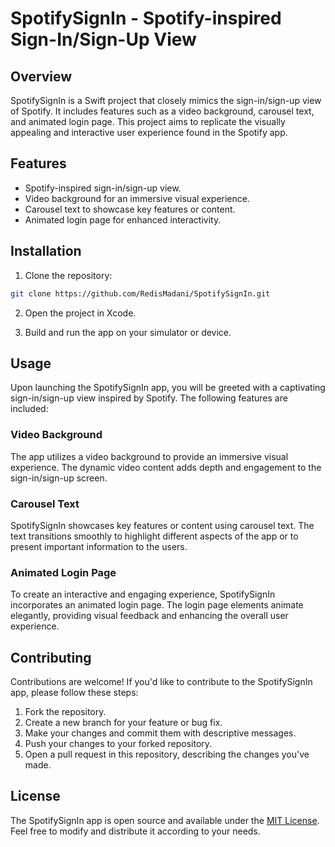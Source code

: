 # SpotifySignIn - Spotify-inspired Sign-In/Sign-Up View

## Overview
SpotifySignIn is a Swift project that closely mimics the sign-in/sign-up view of Spotify. It includes features such as a video background, carousel text, and animated login page. This project aims to replicate the visually appealing and interactive user experience found in the Spotify app.

## Features
- Spotify-inspired sign-in/sign-up view.
- Video background for an immersive visual experience.
- Carousel text to showcase key features or content.
- Animated login page for enhanced interactivity.

## Installation
1. Clone the repository:

```bash
git clone https://github.com/RedisMadani/SpotifySignIn.git
```

2. Open the project in Xcode.

3. Build and run the app on your simulator or device.

## Usage
Upon launching the SpotifySignIn app, you will be greeted with a captivating sign-in/sign-up view inspired by Spotify. The following features are included:

### Video Background
The app utilizes a video background to provide an immersive visual experience. The dynamic video content adds depth and engagement to the sign-in/sign-up screen.

### Carousel Text
SpotifySignIn showcases key features or content using carousel text. The text transitions smoothly to highlight different aspects of the app or to present important information to the users.

### Animated Login Page
To create an interactive and engaging experience, SpotifySignIn incorporates an animated login page. The login page elements animate elegantly, providing visual feedback and enhancing the overall user experience.

## Contributing
Contributions are welcome! If you'd like to contribute to the SpotifySignIn app, please follow these steps:

1. Fork the repository.
2. Create a new branch for your feature or bug fix.
3. Make your changes and commit them with descriptive messages.
4. Push your changes to your forked repository.
5. Open a pull request in this repository, describing the changes you've made.

## License
The SpotifySignIn app is open source and available under the [MIT License](LICENSE). Feel free to modify and distribute it according to your needs.
